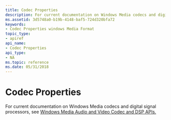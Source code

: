 ```yaml
---
title: Codec Properties
description: For current documentation on Windows Media codecs and digital signal processors, see Windows Media Audio and Video Codec and DSP APIs. | Codec Properties
ms.assetid: 3d5748a0-b19b-4148-baf5-724d320bfa72
keywords:
- Codec Properties windows Media Format
topic_type:
- apiref
api_name:
- Codec Properties
api_type:
- NA
ms.topic: reference
ms.date: 05/31/2018
---
```


# Codec Properties

For current documentation on Windows Media codecs and digital signal processors, see [Windows Media Audio and Video Codec and DSP APIs.](/previous-versions//dd464626(v=vs.85))

 

 
